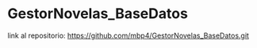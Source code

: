 # GestorNovelas_BaseDatos
 
link al repositorio: https://github.com/mbp4/GestorNovelas_BaseDatos.git
